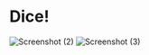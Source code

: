 # Dice!


![Screenshot (2)](https://user-images.githubusercontent.com/94115128/220031779-d3094301-3f58-4a1c-8652-c996536501ed.png)
![Screenshot (3)](https://user-images.githubusercontent.com/94115128/220031809-ad65e9a4-13e7-41e6-8e21-b13836985489.png)
